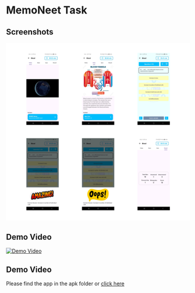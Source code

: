 # MemoNeet Task
## Screenshots

<img src="https://github.com/SantoshInchalakaranji/MemoNeetTask/blob/master/screenshots/screenshot.png" />

## Demo Video

[![Demo Video](https://png.pngtree.com/png-vector/20190724/ourmid/pngtree-vector-play-icon-png-image_1572584.jpg)](https://drive.google.com/file/d/16kr6Wu4Syb2pNbtbGkAvvLupvA-YrHJY/view?usp=drivesdk)

## Demo Video

Please find the app in the apk folder or  [click here](https://github.com/SantoshInchalakaranji/MemoNeetTask/blob/master/apk/MemoNeetTask.apk)
